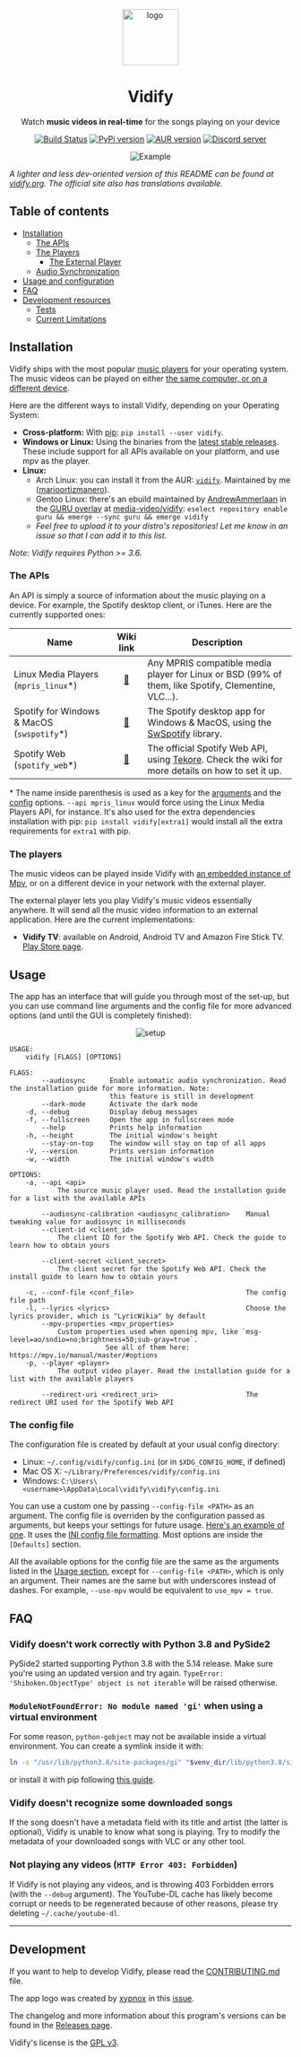 <div align="center">

<img src="images/logo.png" height=100 alt="logo" align="center"/>
<h1>Vidify</h1>
<span>Watch <b>music videos in real-time</b> for the songs playing on your device</span>

<a href="https://github.com/vidify/vidify/actions"><img alt="Build Status" src="https://github.com/vidify/vidify/workflows/Continuous%20Integration/badge.svg"></a> <a href="https://pypi.org/project/vidify/"><img alt="PyPi version" src="https://img.shields.io/pypi/v/vidify"></a> <a href="https://aur.archlinux.org/packages/vidify/"><img alt="AUR version" src="https://img.shields.io/aur/version/vidify"></a> <a href="https://discord.gg/yfJSyPv"><img alt="Discord server" src="https://img.shields.io/discord/758954483802963978"></a>

<img src="images/screenshot.png" alt="Example" align="center">

</div>

*A lighter and less dev-oriented version of this README can be found at [vidify.org](https://vidify.org). The official site also has translations available.*

## Table of contents
* [Installation](#installation)
    * [The APIs](#the-apis)
    * [The Players](#the-players)
        * [The External Player](#the-external-player)
    * [Audio Synchronization](#audio-synchronization)
* [Usage and configuration](#usage)
* [FAQ](#faq)
* [Development resources](#development)
    * [Tests](#tests)
    * [Current Limitations](#current-limitations)


## Installation
Vidify ships with the most popular [music players](#the-apis) for your operating system. The music videos can be played on either [the same computer, or on a different device](#the-players).

Here are the different ways to install Vidify, depending on your Operating System:

* **Cross-platform:** With [pip](https://pypi.org/project/vidify): `pip install --user vidify`.
* **Windows or Linux:** Using the binaries from the [latest stable releases](https://github.com/vidify/vidify/releases). These include support for all APIs available on your platform, and use mpv as the player.
* **Linux:**
    * Arch Linux: you can install it from the AUR: [`vidify`](https://aur.archlinux.org/packages/vidify/). Maintained by me ([marioortizmanero](https://github.com/marioortizmanero)).
    * Gentoo Linux: there's an ebuild maintained by [AndrewAmmerlaan](https://github.com/AndrewAmmerlaan) in the [GURU overlay](https://wiki.gentoo.org/wiki/Project:GURU) at [media-video/vidify](https://gpo.zugaina.org/media-video/vidify): `eselect repository enable guru && emerge --sync guru && emerge vidify`
    * *Feel free to upload it to your distro's repositories! Let me know in an issue so that I can add it to this list.*

*Note: Vidify requires Python >= 3.6.*

### The APIs
An API is simply a source of information about the music playing on a device. For example, the Spotify desktop client, or iTunes. Here are the currently supported ones:

| Name                                         | Wiki link                                                    | Description |
|----------------------------------------------|:------------------------------------------------------------:|-------------|
| Linux Media Players (`mpris_linux`\*)        | [🔗](https://vidify.org/wiki/linux-media-players/)           | Any MPRIS compatible media player for Linux or BSD (99% of them, like Spotify, Clementine, VLC...). |
| Spotify for Windows & MacOS (`swspotify`\*)  | [🔗](https://vidify.org/wiki/spotify-for-windows-and-macos/) | The Spotify desktop app for Windows & MacOS, using the [SwSpotify](https://github.com/SwagLyrics/SwSpotify) library. |
| Spotify Web (`spotify_web`\*)                | [🔗](https://vidify.org/wiki/spotify-web-api/)               | The official Spotify Web API, using [Tekore](https://github.com/felix-hilden/tekore). Check the wiki for more details on how to set it up. |

\* The name inside parenthesis is used as a key for the [arguments](#usage) and the [config](#the-config-file) options. `--api mpris_linux` would force using the Linux Media Players API, for instance. It's also used for the extra dependencies installation with pip: `pip install vidify[extra1]` would install all the extra requirements for `extra1` with pip.

### The players
The music videos can be played inside Vidify with [an embedded instance of Mpv](https://mpv.io/), or on a different device in your network with the external player.

The external player lets you play Vidify's music videos essentially anywhere. It will send all the music video information to an external application. Here are the current implementations:

* **Vidify TV**: available on Android, Android TV and Amazon Fire Stick TV. [Play Store page](https://play.google.com/store/apps/details?id=com.glowapps.vidify).

## Usage
The app has an interface that will guide you through most of the set-up, but you can use command line arguments and the config file for more advanced options (and until the GUI is completely finished):

<div align="center">
<img src="images/screenshot_setup.png" alt="setup">
</div>


```
USAGE:
    vidify [FLAGS] [OPTIONS]

FLAGS:
        --audiosync      Enable automatic audio synchronization. Read the installation guide for more information. Note:
                         this feature is still in development
        --dark-mode      Activate the dark mode
    -d, --debug          Display debug messages
    -f, --fullscreen     Open the app in fullscreen mode
        --help           Prints help information
    -h, --height         The initial window's height
        --stay-on-top    The window will stay on top of all apps
    -V, --version        Prints version information
    -w, --width          The initial window's width

OPTIONS:
    -a, --api <api>
            The source music player used. Read the installation guide for a list with the available APIs

        --audiosync-calibration <audiosync_calibration>    Manual tweaking value for audiosync in milliseconds
        --client-id <client_id>
            The client ID for the Spotify Web API. Check the guide to learn how to obtain yours

        --client-secret <client_secret>
            The client secret for the Spotify Web API. Check the install guide to learn how to obtain yours

    -c, --conf-file <conf_file>                            The config file path
    -l, --lyrics <lyrics>                                  Choose the lyrics provider, which is "LyricWikia" by default
        --mpv-properties <mpv_properties>
            Custom properties used when opening mpv, like `msg-level=ao/sndio=no;brightness=50;sub-gray=true`.
                        See all of them here: https://mpv.io/manual/master/#options
    -p, --player <player>
            The output video player. Read the installation guide for a list with the available players

        --redirect-uri <redirect_uri>                      The redirect URI used for the Spotify Web API
```

### The config file
The configuration file is created by default at your usual config directory:

* Linux: `~/.config/vidify/config.ini` (or in `$XDG_CONFIG_HOME`, if defined)
* Mac OS X: `~/Library/Preferences/vidify/config.ini`
* Windows: `C:\Users\<username>\AppData\Local\vidify\vidify\config.ini`

You can use a custom one by passing `--config-file <PATH>` as an argument. The config file is overriden by the configuration passed as arguments, but keeps your settings for future usage. [Here's an example of one](https://github.com/vidify/vidify/blob/master/example.ini). It uses the [INI config file formatting](https://en.wikipedia.org/wiki/INI_file). Most options are inside the `[Defaults]` section.

All the available options for the config file are the same as the arguments listed in the [Usage section](#usage), except for `--config-file <PATH>`, which is only an argument. Their names are the same but with underscores instead of dashes. For example, `--use-mpv` would be equivalent to `use_mpv = true`.

## FAQ
### Vidify doesn't work correctly with Python 3.8 and PySide2
PySide2 started supporting Python 3.8 with the 5.14 release. Make sure you're using an updated version and try again. `TypeError: 'Shiboken.ObjectType' object is not iterable` will be raised otherwise.

### `ModuleNotFoundError: No module named 'gi'` when using a virtual environment
For some reason, `python-gobject` may not be available inside a virtual environment. You can create a symlink inside it with:

```bash
ln -s "/usr/lib/python3.8/site-packages/gi" "$venv_dir/lib/python3.8/site-packages"
```

or install it with pip following [this guide](https://pygobject.readthedocs.io/en/latest/getting_started.html).

### Vidify doesn't recognize some downloaded songs
If the song doesn't have a metadata field with its title and artist (the latter is optional), Vidify is unable to know what song is playing. Try to modify the metadata of your downloaded songs with VLC or any other tool.

### Not playing any videos (`HTTP Error 403: Forbidden`)
If Vidify is not playing any videos, and is throwing 403 Forbidden errors (with the `--debug` argument). The YouTube-DL cache has likely become corrupt or needs to be regenerated because of other reasons, please try deleting `~/.cache/youtube-dl`.

---

## Development
If you want to help to develop Vidify, please read the [CONTRIBUTING.md](./CONTRIBUTING.md) file.

The app logo was created by [xypnox](https://github.com/xypnox) in this [issue](https://github.com/vidify/vidify/issues/26).

The changelog and more information about this program's versions can be found in the [Releases page](https://github.com/vidify/vidify/releases).

Vidify's license is the [GPL v3](./LICENSE).
